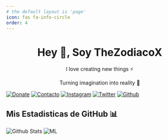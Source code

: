 ```yaml
---
# the default layout is 'page'
icon: fas fa-info-circle
order: 4
---
```


<h1 align="center"> Hey 👋, Soy TheZodiacoX
</h1>
<p align="center">I love creating new things ⚡</p>
<p align="center">Turning imagination into reality 🚀</p>

[![Donate](https://img.shields.io/badge/Donate-c7304f?style=for-the-badge&logo=ko-fi&logoColor=black)](https://www.ko-fi.com/thezodiacox0)
[![Contacto](https://img.shields.io/badge/Contacto-000?logo=ProtonMail&logoColor=6600d8&style=for-the-badge)](mailto:thezodiacox0.mail@proton.me)
[![Instagram](https://img.shields.io/badge/Instagram-000?style=for-the-badge&logo=Instagram&logoColor=E4405F)](https://instagram.com/thezodiacox0)
[![Twitter](https://img.shields.io/badge/Twitter-000?logo=X&logoColor=ffffff&style=for-the-badge)](https://twitter.com/@TheZodiaco_YT)
[![Github](https://img.shields.io/badge/Github-000?logo=Github&logoColor=ffffff&style=for-the-badge)](https://github.com/thezodiacox0)


## Mis Estadisticas de GitHub 📊

![Github Stats](https://github-readme-stats.vercel.app/api?username=thezodiacox0&theme=ambient_gradient&show_icons=true&icon_color=b40000&text_color=718096&bg_color=ffffff00&include_all_commits=true&count_private=true&hide_border=true&locale=es)
![ML](https://github-readme-stats.vercel.app/api/top-langs?username=thezodiacox0&theme=ambient_gradient&show_icons=true&icon_color=b40000&text_color=e5e7ea&bg_color=ffffff00&include_all_commits=true&count_private=true&hide_border=true&locale=es)


